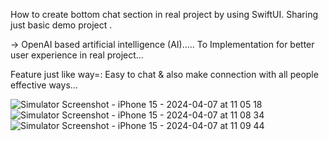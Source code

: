 
How to create bottom chat section in real project by using SwiftUI.
Sharing  just basic demo project .

-> OpenAI based artificial intelligence (AI)….. To Implementation for better user experience in real project…

Feature just like way=: Easy to chat & also make connection with all people effective ways… 

![Simulator Screenshot - iPhone 15 - 2024-04-07 at 11 05 18](https://github.com/sumitchahar/ChatView/assets/19342930/72ee4225-66e4-46de-8c04-4545d79e7a4c)
![Simulator Screenshot - iPhone 15 - 2024-04-07 at 11 08 34](https://github.com/sumitchahar/ChatView/assets/19342930/d8ba1a80-cbd7-4431-9f13-0cdb4a0e018d)
![Simulator Screenshot - iPhone 15 - 2024-04-07 at 11 09 44](https://github.com/sumitchahar/ChatView/assets/19342930/16d8cf20-bc6c-45b1-a8cc-8ddbef83a3eb)
